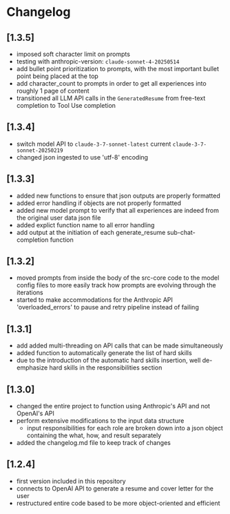 # Changelog

## [1.3.5]
- imposed soft character limit on prompts
- testing with anthropic-version: `claude-sonnet-4-20250514`
- add bullet point prioritization to prompts, with the most important bullet point being placed at the top
- add character_count to prompts in order to get all experiences into roughly 1 page of content
- transitioned all LLM API calls in the `GeneratedResume` from free-text completion to Tool Use completion

## [1.3.4]
- switch model API to `claude-3-7-sonnet-latest` current `claude-3-7-sonnet-20250219`
- changed json ingested to use 'utf-8' encoding

## [1.3.3]
- added new functions to ensure that json outputs are properly formatted
- added error handling if objects are not properly formatted
- added new model prompt to verify that all experiences are indeed from the original user data json file
- added explict function name to all error handling
- add output at the initiation of each generate_resume sub-chat-completion function

## [1.3.2]
- moved prompts from inside the body of the src-core code to the model config files to more easily track how prompts are evolving through the iterations
- started to make accommodations for the Anthropic API 'overloaded_errors' to pause and retry pipeline instead of failing

## [1.3.1]
- add added multi-threading on API calls that can be made simultaneously
- added function to automatically generate the list of hard skills
- due to the introduction of the automatic hard skills insertion, well de-emphasize hard skills in the responsibilities section

## [1.3.0]
- changed the entire project to function using Anthropic's API and not OpenAI's API
- perform extensive modifications to the input data structure
    - input responsibilities for each role are broken down into a json object containing the what, how, and result separately
- added the changelog.md file to keep track of changes

## [1.2.4]
- first version included in this repository
- connects to OpenAI API to generate a resume and cover letter for the user
- restructured entire code based to be more object-oriented and efficient